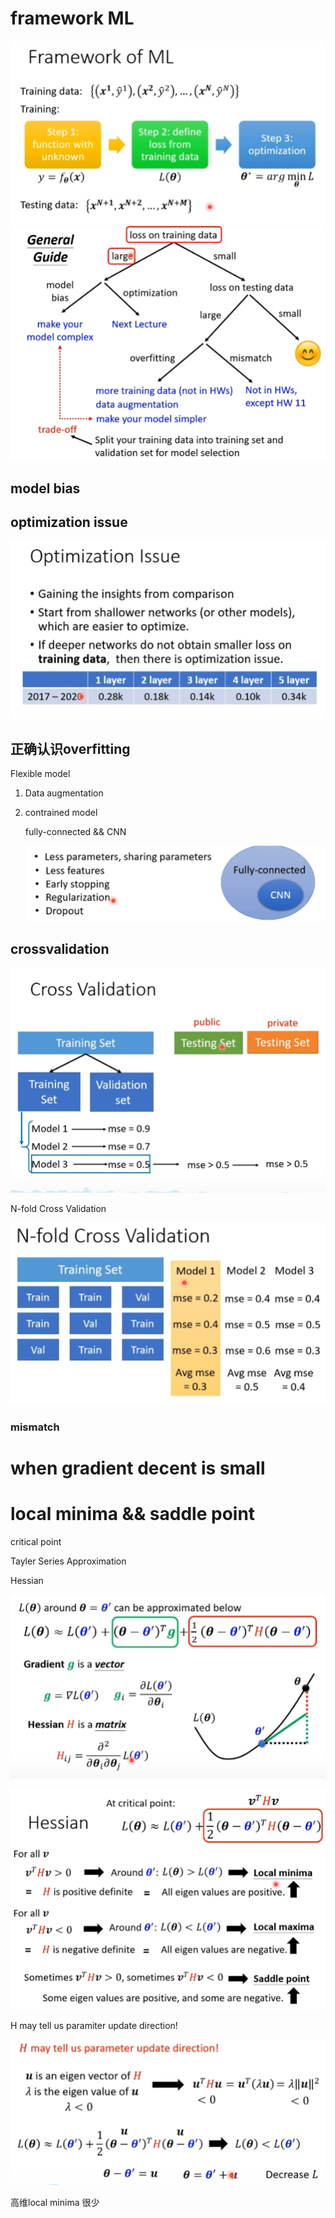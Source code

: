 # framework ML
![](framework.PNG)
![](guild.PNG)

## model bias

## optimization issue

![](optimis.PNG)

## 正确认识overfitting

Flexible model

1. Data augmentation
2. contrained model
   
    fully-connected  && CNN 

    ![](contrainedmodel.PNG) 

## crossvalidation

![](crossvalidation.PNG)    

N-fold Cross Validation

![](nfold.PNG)

### mismatch


# when gradient decent is small

# local minima && saddle point

critical point

Tayler Series Approximation

Hessian

![](Tayler.PNG)

![](Hessian.PNG)

H may tell us paramiter update direction!

![](h.PNG)

高维local minima 很少